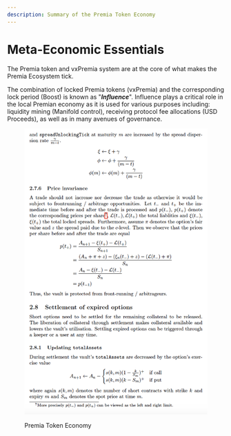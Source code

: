 ```yaml
---
description: Summary of the Premia Token Economy
---
```


# Meta-Economic Essentials

The Premia token and vxPremia system are at the core of what makes the Premia Ecosystem tick.

The combination of locked Premia tokens (vxPremia) and the corresponding lock period (Boost) is known as "_**Influence**_". Influence plays a critical role in the local Premian economy as it is used for various purposes including: liquidity mining (Manifold control), receiving protocol fee allocations (USD Proceeds), as well as in many avenues of governance.

<figure><img src="../../.gitbook/assets/image (21).png" alt=""><figcaption><p>Premia Token Economy</p></figcaption></figure>
